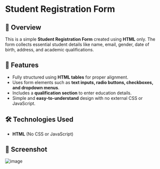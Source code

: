 # Student Registration Form

## 📌 Overview
This is a simple **Student Registration Form** created using **HTML** only. The form collects essential student details like name, email, gender, date of birth, address, and academic qualifications.

## 🚀 Features
- Fully structured using **HTML tables** for proper alignment.
- Uses form elements such as **text inputs, radio buttons, checkboxes, and dropdown menus**.
- Includes a **qualification section** to enter education details.
- Simple and **easy-to-understand** design with no external CSS or JavaScript.

## 🛠️ Technologies Used
- **HTML** (No CSS or JavaScript)
  
## 📸 Screenshot
![image](https://github.com/user-attachments/assets/4127ef0e-ee0b-4bf9-800d-055fcbef5383)


